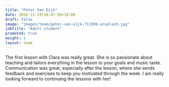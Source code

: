 ```yaml
---
title: "Peter Van Eijk"
date: 2018-11-19T10:47:58+10:00
draft: false
image: "images/team/peter-van-eijk-711986-unsplash.jpg"
jobtitle: "Adult student"
promoted: true
weight: 1
layout: team
---
```


The first lesson with Clara was really great. She is so passionate about teaching and tailors everything in the lesson to your goals and music taste. Communication was great, especially after the lesson, where she sends feedback and exercises to keep you motivated through the week. I am really looking forward to continuing the lessons with her!

